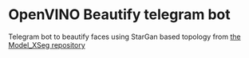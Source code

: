 # OpenVINO Beautify telegram bot

Telegram bot to beautify faces using StarGan based topology from [the Model_XSeg repository](https://github.com/iperov/DeepFaceLab/tree/master/models/Model_XSeg)

